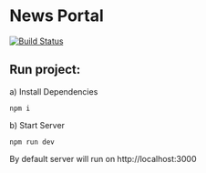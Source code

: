 # News Portal

[![Build Status](https://travis-ci.org/garciadiazjaime/website-news-v2.svg)](https://travis-ci.org/garciadiazjaime/website-news-v2)

## Run project:
a) Install Dependencies

`npm i`

b) Start Server

`npm run dev`

By default server will run on http://localhost:3000
